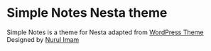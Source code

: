 Simple Notes Nesta theme
===============

Simple Notes is a theme for Nesta adapted from [WordPress Theme](http://www.nurulimam.info) Designed by
[Nurul Imam](http://www.nurulimam.com)
